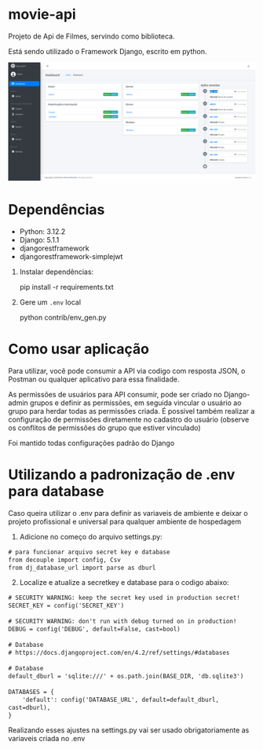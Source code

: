 # movie-api
Projeto de Api de Filmes, servindo como biblioteca.

Está sendo utilizado o Framework Django, escrito em python.

![alt text](image.png)


# Dependências

- Python: 3.12.2
- Django: 5.1.1
- djangorestframework
- djangorestframework-simplejwt



1. Instalar dependências:

    pip install -r requirements.txt

2. Gere um ``.env`` local

    python contrib/env_gen.py



# Como usar aplicação
Para utilizar, você pode consumir a API via codigo com resposta JSON, o Postman ou qualquer aplicativo para essa finalidade.

As permissões de usuários para API consumir, pode ser criado no Django-admin grupos e definir as permissões, em seguida vincular o usuário ao grupo para herdar todas as permissões criada. É possivel também realizar a configuração de permissões diretamente no cadastro do usuário (observe os conflitos de permissões do grupo que estiver vinculado)

Foi mantido todas configurações padrão do Django


# Utilizando a padronização de .env para database
Caso queira utilizar o .env para definir as variaveis de ambiente e deixar o projeto profissional e universal para qualquer ambiente de hospedagem

1. Adicione no começo do arquivo settings.py:
```
# para funcionar arquivo secret key e database
from decouple import config, Csv
from dj_database_url import parse as dburl
```

2. Localize e atualize a secretkey e database para o codigo abaixo:
```
# SECURITY WARNING: keep the secret key used in production secret!
SECRET_KEY = config('SECRET_KEY')

# SECURITY WARNING: don't run with debug turned on in production!
DEBUG = config('DEBUG', default=False, cast=bool)

# Database
# https://docs.djangoproject.com/en/4.2/ref/settings/#databases

# Database
default_dburl = 'sqlite:///' + os.path.join(BASE_DIR, 'db.sqlite3')

DATABASES = {
    'default': config('DATABASE_URL', default=default_dburl, cast=dburl),
}
```

Realizando esses ajustes na settings.py vai ser usado obrigatoriamente as variaveis criada no .env


